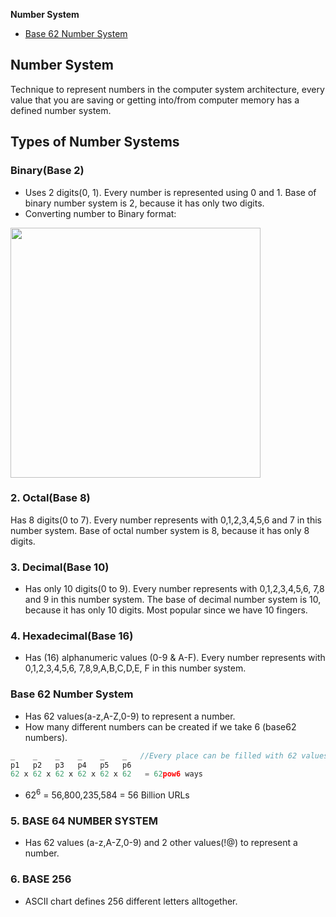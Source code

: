 **Number System**
- [Base 62 Number System](#b62)

## Number System
Technique to represent numbers in the computer system architecture, every value that you are saving or getting into/from computer memory has a defined number system.

## Types of Number Systems
### Binary(Base 2)
- Uses 2 digits(0, 1). Every number is represented using 0 and 1. Base of binary number system is 2, because it has only two digits.
- Converting number to Binary format:
<image src=images/dec_to_binary.jpg width=400/>

### 2. Octal(Base 8)
Has 8 digits(0 to 7). Every number represents with 0,1,2,3,4,5,6 and 7 in this number system. Base of octal number system is 8, because it has only 8 digits.
### 3. Decimal(Base 10)
  - Has only 10 digits(0 to 9). Every number represents with 0,1,2,3,4,5,6, 7,8 and 9 in this number system. The base of decimal number system is 10, because it has only 10 digits. Most popular since we have 10 fingers.
### 4. Hexadecimal(Base 16)
  - Has (16) alphanumeric values (0-9 & A-F). Every number represents with 0,1,2,3,4,5,6, 7,8,9,A,B,C,D,E, F in this number system. 

<a name=b62></a>
### Base 62 Number System
- Has 62 values(a-z,A-Z,0-9) to represent a number.
- How many different numbers can be created if we take 6 (base62 numbers).
```c
_    _    _    _    _    _   //Every place can be filled with 62 values
p1   p2   p3   p4   p5   p6
62 x 62 x 62 x 62 x 62 x 62   = 62pow6 ways
```
- 62<sup>6</sup> = 56,800,235,584 = 56 Billion URLs


### 5. BASE 64 NUMBER SYSTEM
  - Has 62 values (a-z,A-Z,0-9) and 2 other values(!@) to represent a number.
### 6. BASE 256
  - ASCII chart defines 256 different letters alltogether.
